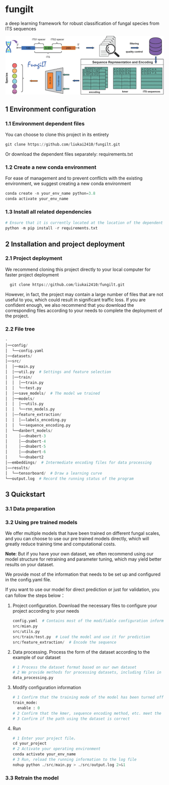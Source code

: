 # fungilt
a deep learning framework for robust classification of fungal species from ITS sequences

![abstract](./images/fig0.png)

## 1 Environment configuration

### 1.1 Environment dependent files

You can choose to clone this project in its entirety

```python
git clone https://github.com/liukai2410/fungilt.git
```
Or download the dependent files separately: requirements.txt

### 1.2 Create a new conda environment
For ease of management and to prevent conflicts with the existing environment, we suggest creating a new conda environment
```python
conda create -n your_env_name python=3.8
conda activate your_env_name
```

### 1.3 Install all related dependencies
```python
# Ensure that it is currently located at the location of the dependent file
python -m pip install -r requirements.txt
```

## 2 Installation and project deployment
### 2.1 Project deployment
We recommend cloning this project directly to your local computer for faster project deployment
```python
  git clone https://github.com/liukai2410/fungilt.git
```
However, in fact, the project may contain a large number of files that are not useful to you, which could result in significant traffic loss. If you are confident enough, we also recommend that you download the corresponding files according to your needs to complete the deployment of the project.
### 2.2 File tree
```python
·
│──config/
│  └──config.yaml
│──datasets/
│──src/
│  │──main.py
│  │──util.py  # Settings and feature selection
│  │──train/
│  │  │──train.py
│  │  └──test.py
│  │──save_models/  # The model we trained
│  │──models/
│  │  │──utils.py
│  │  └──rnn_models.py
│  │——feature_extraction/
│  │  │——labels_encoding.py
│  │  └──sequence_encoding.py
│  └──danbert_models/ 
│     │——dnabert-3
│     │——dnabert-4
│     │——dnabert-5
│     │——dnabert-6
│     └──dnabert2
│——embeddings/  # Intermediate encoding files for data processing
│——results/
│  └──tensorboard/  # Draw a learning curve
└──output.log  # Record the running status of the program
```

## 3 Quickstart
### 3.1 Data preparation

### 3.2 Using pre trained models
We offer multiple models that have been trained on different fungal scales, and you can choose to use our pre trained models directly, which will greatly reduce training time and computational costs.

**Note**: But if you have your own dataset, we often recommend using our model structure for retraining and parameter tuning, which may yield better results on your dataset.

We provide most of the information that needs to be set up and configured in the config.yaml file.

If you want to use our model for direct prediction or just for validation, you can follow the steps below：

  1. Project configuration. Download the necessary files to configure your project according to your needs
    
     ```python
     config.yaml  # Contains most of the modifiable configuration information
     src/mian.py
     src/utils.py
     src/train/test.py  # Load the model and use it for prediction
     src/feature_extraction/  # Encode the sequence
     ```
  2. Data processing. Process the form of the dataset according to the example of our dataset
     
     ```python
     # 1 Process the dataset format based on our own dataset
     # 2 We provide methods for processing datasets, including files in the most commonly used fasta format
     data_processing.py
     ```
  3. Modify configuration information

     ```python
     # 1 Confirm that the training mode of the model has been turned off
     train_mode:
       enable : 0
     # 2 Confirm that the kmer, sequence encoding method, etc. meet the requirements of the specific model
     # 3 Confirm if the path using the dataset is correct
     ```
  4. Run

     ```python
     # 1 Enter your project file，
     cd your_project
     # 2 Activate your operating environment
     conda activate your_env_name
     # 3 Run, reload the running information to the log file
     nohup python ./src/main.py > ./src/output.log 2>&1
     ```

### 3.3 Retrain the model
